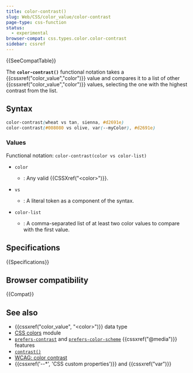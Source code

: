 ```yaml
---
title: color-contrast()
slug: Web/CSS/color_value/color-contrast
page-type: css-function
status:
  - experimental
browser-compat: css.types.color.color-contrast
sidebar: cssref
---
```

{{SeeCompatTable}}

The **`color-contrast()`** functional notation takes a {{cssxref("color_value","color")}} value and compares it to a list of other {{cssxref("color_value","color")}} values, selecting the one with the highest contrast from the list.

## Syntax

```css
color-contrast(wheat vs tan, sienna, #d2691e)
color-contrast(#008080 vs olive, var(--myColor), #d2691e)
```

### Values

Functional notation: `color-contrast(color vs color-list)`

- `color`

  - : Any valid {{CSSXref("&lt;color&gt;")}}.

- `vs`

  - : A literal token as a component of the syntax.

- `color-list`

  - : A comma-separated list of at least two color values to compare with the first value.

## Specifications

{{Specifications}}

## Browser compatibility

{{Compat}}

## See also

- {{cssxref("color_value", "&lt;color>")}} data type
- [CSS colors](/en-US/docs/Web/CSS/CSS_colors) module
- [`prefers-contrast`](/en-US/docs/Web/CSS/@media/prefers-contrast) and [`prefers-color-scheme`](/en-US/docs/Web/CSS/@media/prefers-color-scheme) {{cssxref("@media")}} features
- [`contrast()`](/en-US/docs/Web/CSS/filter-function/contrast)
- [WCAG: color contrast](/en-US/docs/Web/Accessibility/Understanding_WCAG/Perceivable/Color_contrast)
- {{cssxref('--*', 'CSS custom properties')}} and {{cssxref("var")}}
